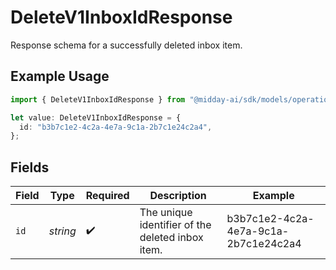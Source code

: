 # DeleteV1InboxIdResponse

Response schema for a successfully deleted inbox item.

## Example Usage

```typescript
import { DeleteV1InboxIdResponse } from "@midday-ai/sdk/models/operations";

let value: DeleteV1InboxIdResponse = {
  id: "b3b7c1e2-4c2a-4e7a-9c1a-2b7c1e24c2a4",
};
```

## Fields

| Field                                            | Type                                             | Required                                         | Description                                      | Example                                          |
| ------------------------------------------------ | ------------------------------------------------ | ------------------------------------------------ | ------------------------------------------------ | ------------------------------------------------ |
| `id`                                             | *string*                                         | :heavy_check_mark:                               | The unique identifier of the deleted inbox item. | b3b7c1e2-4c2a-4e7a-9c1a-2b7c1e24c2a4             |
